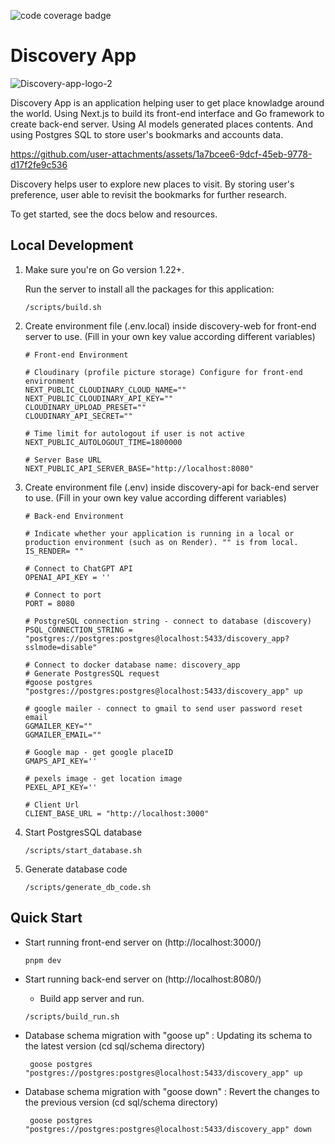 ![code coverage badge](https://github.com/Janisgee/discovery_app/actions/workflows/ci.yml/badge.svg)

# Discovery App

![Discovery-app-logo-2](https://github.com/user-attachments/assets/4e920fa3-1e17-429a-b5f3-cf844f59433f)

Discovery App is an application helping user to get place knowladge around the world. Using Next.js to build its front-end interface and Go framework to create back-end server. Using AI models generated places contents. And using Postgres SQL to store user's bookmarks and accounts data.

https://github.com/user-attachments/assets/1a7bcee6-9dcf-45eb-9778-d17f2fe9c536

Discovery helps user to explore new places to visit. By storing user's preference, user able to revisit the bookmarks for further research.

To get started, see the docs below and resources.

## Local Development

1. Make sure you're on Go version 1.22+.

    Run the server to install all the packages for this application:
    
    ```
    /scripts/build.sh
    ```

2. Create environment file (.env.local) inside discovery-web for front-end server to use. (Fill in your own key value according different variables)
     ```
    # Front-end Environment
    
    # Cloudinary (profile picture storage) Configure for front-end environment
    NEXT_PUBLIC_CLOUDINARY_CLOUD_NAME=""
    NEXT_PUBLIC_CLOUDINARY_API_KEY=""
    CLOUDINARY_UPLOAD_PRESET=""
    CLOUDINARY_API_SECRET=""
    
    # Time limit for autologout if user is not active
    NEXT_PUBLIC_AUTOLOGOUT_TIME=1800000
    
    # Server Base URL
    NEXT_PUBLIC_API_SERVER_BASE="http://localhost:8080"
    ```

3.  Create environment file (.env) inside discovery-api for back-end server to use. (Fill in your own key value according different variables)

     ```
    # Back-end Environment

    # Indicate whether your application is running in a local or production environment (such as on Render). "" is from local.
    IS_RENDER= ""
   
    # Connect to ChatGPT API
    OPENAI_API_KEY = ''
    
    # Connect to port
    PORT = 8080
    
    # PostgreSQL connection string - connect to database (discovery)
    PSQL_CONNECTION_STRING = "postgres://postgres:postgres@localhost:5433/discovery_app?sslmode=disable"
    
    # Connect to docker database name: discovery_app
    # Generate PostgresSQL request
    #goose postgres "postgres://postgres:postgres@localhost:5433/discovery_app" up
    
    # google mailer - connect to gmail to send user password reset email
    GGMAILER_KEY=""
    GGMAILER_EMAIL=""
    
    # Google map - get google placeID
    GMAPS_API_KEY=''
    
    # pexels image - get location image
    PEXEL_API_KEY=''
    
    # Client Url
    CLIENT_BASE_URL = "http://localhost:3000"
     ```
4. Start PostgresSQL database
   ```
   /scripts/start_database.sh
   ```


5. Generate database code
   ```
   /scripts/generate_db_code.sh
   ```



## Quick Start

- Start running front-end server on (http://localhost:3000/)

  ```
  pnpm dev
  ```

- Start running back-end server on (http://localhost:8080/)
  - Build app server and run.
   ```
   /scripts/build_run.sh
   ```

- Database schema migration with "goose up" : Updating its schema to the latest version (cd sql/schema directory)
  ```
   goose postgres "postgres://postgres:postgres@localhost:5433/discovery_app" up
  ```

- Database schema migration with "goose down" : Revert the changes to the previous version (cd sql/schema directory)
  ```
   goose postgres "postgres://postgres:postgres@localhost:5433/discovery_app" down
  ```


